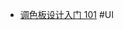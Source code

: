 - [调色板设计入门 101](https://nolebase.ayaka.io/%E7%AC%94%E8%AE%B0/%F0%9F%8E%A8%20%E8%AE%BE%E8%AE%A1/%E8%B0%83%E8%89%B2%E6%9D%BF%E8%AE%BE%E8%AE%A1%E5%85%A5%E9%97%A8.html) #UI